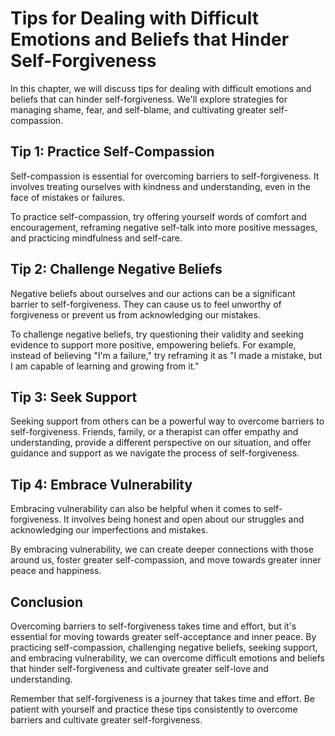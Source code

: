 # Tips for Dealing with Difficult Emotions and Beliefs that Hinder Self-Forgiveness

In this chapter, we will discuss tips for dealing with difficult emotions and beliefs that can hinder self-forgiveness. We'll explore strategies for managing shame, fear, and self-blame, and cultivating greater self-compassion.

Tip 1: Practice Self-Compassion
-------------------------------

Self-compassion is essential for overcoming barriers to self-forgiveness. It involves treating ourselves with kindness and understanding, even in the face of mistakes or failures.

To practice self-compassion, try offering yourself words of comfort and encouragement, reframing negative self-talk into more positive messages, and practicing mindfulness and self-care.

Tip 2: Challenge Negative Beliefs
---------------------------------

Negative beliefs about ourselves and our actions can be a significant barrier to self-forgiveness. They can cause us to feel unworthy of forgiveness or prevent us from acknowledging our mistakes.

To challenge negative beliefs, try questioning their validity and seeking evidence to support more positive, empowering beliefs. For example, instead of believing "I'm a failure," try reframing it as "I made a mistake, but I am capable of learning and growing from it."

Tip 3: Seek Support
-------------------

Seeking support from others can be a powerful way to overcome barriers to self-forgiveness. Friends, family, or a therapist can offer empathy and understanding, provide a different perspective on our situation, and offer guidance and support as we navigate the process of self-forgiveness.

Tip 4: Embrace Vulnerability
----------------------------

Embracing vulnerability can also be helpful when it comes to self-forgiveness. It involves being honest and open about our struggles and acknowledging our imperfections and mistakes.

By embracing vulnerability, we can create deeper connections with those around us, foster greater self-compassion, and move towards greater inner peace and happiness.

Conclusion
----------

Overcoming barriers to self-forgiveness takes time and effort, but it's essential for moving towards greater self-acceptance and inner peace. By practicing self-compassion, challenging negative beliefs, seeking support, and embracing vulnerability, we can overcome difficult emotions and beliefs that hinder self-forgiveness and cultivate greater self-love and understanding.

Remember that self-forgiveness is a journey that takes time and effort. Be patient with yourself and practice these tips consistently to overcome barriers and cultivate greater self-forgiveness.
